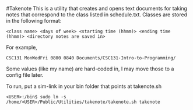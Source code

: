 #Takenote
This is a utility that creates and opens text documents for taking notes that correspond to the class listed in schedule.txt. Classes are stored in the following format:
```
<class name> <days of week> <starting time (hhmm)> <ending time (hhmm)> <directory notes are saved in>
```

For example,

```
CSC131 MonWedFri 0800 0840 Documents/CSC131-Intro-to-Programming/
```
Some values (like my name) are hard-coded in, I may move those to a config file later.

To run, put a sim-link in your bin folder that points at takenote.sh
```
<USER>:/bin$ sudo ln -s /home/<USER>/Public/Utilities/takenote/takenote.sh takenote
```
